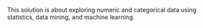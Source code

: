 This solution is about exploring numeric and categorical data using statistics, data mining, and machine learning.
